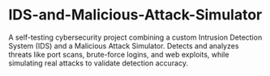 # IDS-and-Malicious-Attack-Simulator
A self-testing cybersecurity project combining a custom Intrusion Detection System (IDS) and a Malicious Attack Simulator. Detects and analyzes threats like port scans, brute-force logins, and web exploits, while simulating real attacks to validate detection accuracy.

